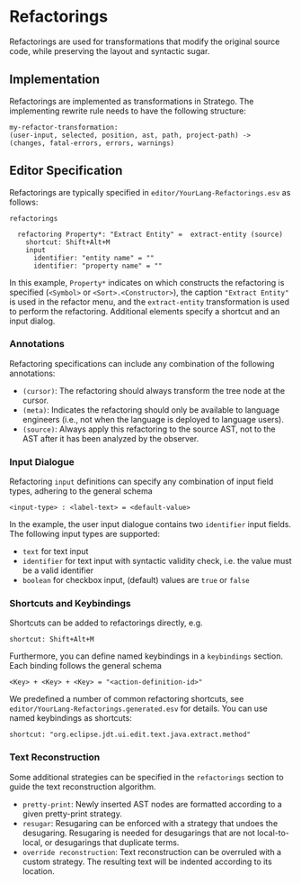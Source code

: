 # Refactorings

Refactorings are used for transformations that modify the original source code, 
  while preserving the layout and syntactic sugar. 

## Implementation

Refactorings are implemented as transformations in Stratego. 
The implementing rewrite rule needs to have the following structure:

    my-refactor-transformation: 
    (user-input, selected, position, ast, path, project-path) -> 
    (changes, fatal-errors, errors, warnings)

## Editor Specification

Refactorings are typically specified in `editor/YourLang-Refactorings.esv` as follows:

    refactorings
      
      refactoring Property*: "Extract Entity" =  extract-entity (source)
        shortcut: Shift+Alt+M
        input
          identifier: "entity name" = ""
          identifier: "property name" = ""
  
In this example, 
  `Property*` indicates on which constructs the refactoring is specified (`<Symbol>` or `<Sort>.<Constructor>`),
  the caption `"Extract Entity"` is used in the refactor menu, and
  the `extract-entity` transformation is used to perform the refactoring.
  Additional elements specify a shortcut and an input dialog.
  
### Annotations

Refactoring specifications can include any combination of the following annotations:
* `(cursor)`: The refactoring should always transform the tree node at the cursor.
* `(meta)`: Indicates the refactoring should only be available to language engineers
  (i.e., not when the language is deployed to language users).
* `(source)`: Always apply this refactoring to the source AST, not to the AST after it has been analyzed by the observer.

### Input Dialogue

Refactoring `input` definitions can specify any combination of input field types,
adhering to the general schema 

    <input-type> : <label-text> = <default-value> 


In the example, the user input dialogue contains two `identifier` input fields.
The following input types are supported:

* `text` for text input
* `identifier` for text input with syntactic validity check, i.e. the value must be a valid identifier
* `boolean` for checkbox input, (default) values are `true` or `false`

### Shortcuts and Keybindings

Shortcuts can be added to refactorings directly, e.g.

    shortcut: Shift+Alt+M

Furthermore, you can define named keybindings in a `keybindings` section.
Each binding follows the general schema

    <Key> + <Key> + <Key> = "<action-definition-id>"
  
We predefined a number of common refactoring shortcuts, see `editor/YourLang-Refactorings.generated.esv` for details.
You can use named keybindings as shortcuts:

    shortcut: "org.eclipse.jdt.ui.edit.text.java.extract.method"
  
### Text Reconstruction

Some additional strategies can be specified in the `refactorings` section to guide the text reconstruction algorithm.

* `pretty-print`: Newly inserted AST nodes are formatted according to a given pretty-print strategy.
* `resugar`: Resugaring can be enforced with a strategy that undoes the desugaring. 
  Resugaring is needed for desugarings that are not local-to-local, or 
  desugarings that duplicate terms.
* `override reconstruction`: Text reconstruction can be overruled with a custom strategy.
  The resulting text will be indented according to its location.
